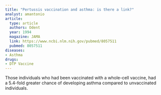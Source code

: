 ```yaml
---
title: "Pertussis vaccination and asthma: is there a link?"
analyst: amantonio
article:
  type: article
  authors: Odent
  year: 1994
  magazine: JAMA
  link: https://www.ncbi.nlm.nih.gov/pubmed/8057511
  pubmed: 8057511
diseases:
- Asthma
drugs:
- DTP Vaccine
---
```


Those individuals who had been vaccinated with a whole-cell vaccine, had a 5.4-fold greater chance of developing asthma compared to unvaccinated individuals.
